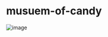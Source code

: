 # musuem-of-candy
![image](https://user-images.githubusercontent.com/115342968/204372350-a35d8c6e-c9f5-4f8e-ab8f-54bd28da6b38.png)
